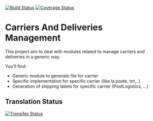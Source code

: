 [![Build Status](https://travis-ci.org/OCA/carrier-delivery.svg?branch=10.0)](https://travis-ci.org/OCA/carrier-delivery)
[![Coverage Status](https://coveralls.io/repos/OCA/carrier-delivery/badge.svg?branch=10.0)](https://coveralls.io/r/OCA/carrier-delivery?branch=10.0)

Carriers And Deliveries Management
==================================

This project aim to deal with modules related to manage carriers and deliveries in a generic way.

You'll find:

 - Generic module to generate file for carrier
 - Specific implementation for specific carrier (like la poste, tnt,..)
 - Generation of shipping labels for specific carrier (PostLogistics, ...)

[//]: # (addons)
[//]: # (end addons)

Translation Status
------------------
[![Transifex Status](https://www.transifex.com/projects/p/OCA-carrier-delivery-10-0/chart/image_png)](https://www.transifex.com/projects/p/OCA-carrier-delivery-10-0)
